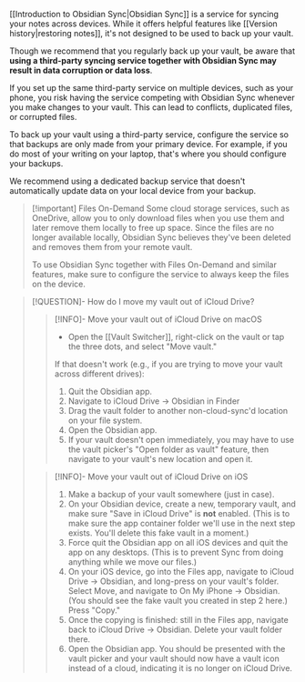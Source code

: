 [[Introduction to Obsidian Sync|Obsidian Sync]] is a service for syncing your notes across devices. While it offers helpful features like [[Version history|restoring notes]], it's not designed to be used to back up your vault.

Though we recommend that you regularly back up your vault, be aware that **using a third-party syncing service together with Obsidian Sync may result in data corruption or data loss**.

If you set up the same third-party service on multiple devices, such as your phone, you risk having the service competing with Obsidian Sync whenever you make changes to your vault. This can lead to conflicts, duplicated files, or corrupted files.

To back up your vault using a third-party service, configure the service so that backups are only made from your primary device. For example, if you do most of your writing on your laptop, that's where you should configure your backups. 

We recommend using a dedicated backup service that doesn't automatically update data on your local device from your backup.

> [!important] Files On-Demand
> Some cloud storage services, such as OneDrive, allow you to only download files when you use them and later remove them locally to free up space. Since the files are no longer available locally, Obsidian Sync believes they've been deleted and removes them from your remote vault.
>
> To use Obsidian Sync together with Files On-Demand and similar features, make sure to configure the service to always keep the files on the device.

> [!QUESTION]- How do I move my vault out of iCloud Drive?
> > [!INFO]- Move your vault out of iCloud Drive on macOS
> > - Open the [[Vault Switcher]], right-click on the vault or tap the three dots, and select "Move vault."  
>   > 
> > If that doesn't work (e.g., if you are trying to move your vault across different drives):  
> > 1. Quit the Obsidian app.  
> > 2. Navigate to iCloud Drive → Obsidian in Finder  
> > 3. Drag the vault folder to another non-cloud-sync'd location on your file system.  
> > 4. Open the Obsidian app.  
> > 5. If your vault doesn't open immediately, you may have to use the vault picker's "Open folder as vault" feature, then navigate to your vault's new location and open it.  
>   
> > [!INFO]- Move your vault out of iCloud Drive on iOS
> > 1. Make a backup of your vault somewhere (just in case).  
> > 2. On your Obsidian device, create a new, temporary vault, and make sure "Save in iCloud Drive" is **not** enabled. (This is to make sure the app container folder we'll use in the next step exists. You'll delete this fake vault in a moment.)  
> > 3. Force quit the Obsidian app on all iOS devices and quit the app on any desktops. (This is to prevent Sync from doing anything while we move our files.)  
> > 4. On your iOS device, go into the Files app, navigate to iCloud Drive → Obsidian, and long-press on your vault's folder. Select Move, and navigate to On My iPhone → Obsidian. (You should see the fake vault you created in step 2 here.) Press "Copy."  
> > 5. Once the copying is finished: still in the Files app, navigate back to iCloud Drive → Obsidian. Delete your vault folder there.  
> > 6. Open the Obsidian app. You should be presented with the vault picker and your vault should now have a vault icon instead of a cloud, indicating it is no longer on iCloud Drive.
